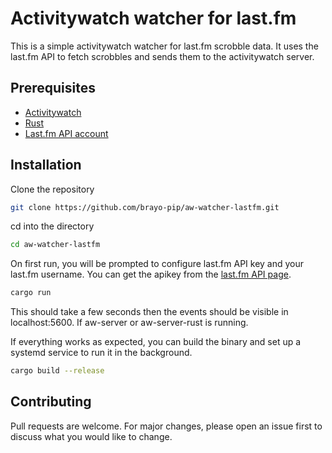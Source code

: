 # Activitywatch watcher for last.fm

This is a simple activitywatch watcher for last.fm scrobble data. It uses the last.fm API to fetch scrobbles and sends them to the activitywatch server.

## Prerequisites

- [Activitywatch](https://github.com/ActivityWatch/activitywatch)
- [Rust](https://www.rust-lang.org/tools/install)
- [Last.fm API account](https://www.last.fm/)


## Installation

Clone the repository

```bash
git clone https://github.com/brayo-pip/aw-watcher-lastfm.git
```

cd into the directory

```bash
cd aw-watcher-lastfm
```


On first run, you will be prompted to configure last.fm API key and your last.fm username. You can get the apikey from the [last.fm API page](https://www.last.fm/api/account/create).

```bash
cargo run
```

This should take a few seconds then the events should be visible in localhost:5600. If aw-server or aw-server-rust is running.

If everything works as expected, you can build the binary and set up a systemd service to run it in the background.

```bash
cargo build --release
```

## Contributing

Pull requests are welcome. For major changes, please open an issue first to discuss what you would like to change.

